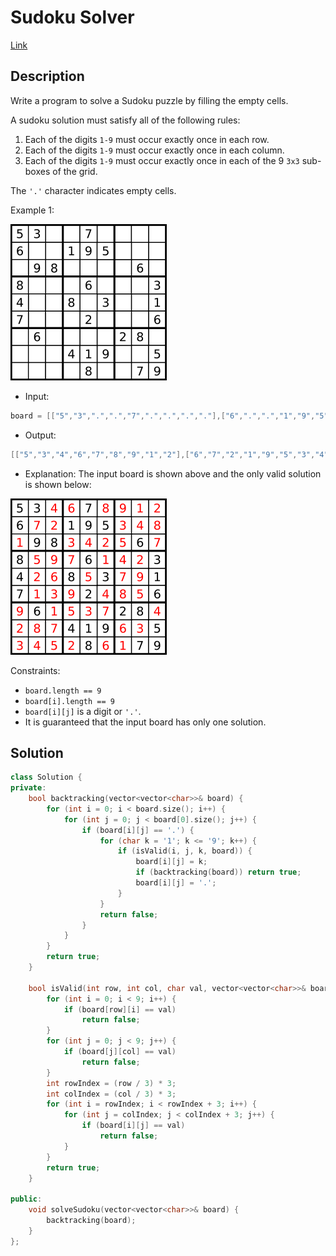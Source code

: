 # Sudoku Solver

[Link](https://leetcode.com/problems/sudoku-solver/description/)

## Description

Write a program to solve a Sudoku puzzle by filling the empty cells.

A sudoku solution must satisfy all of the following rules:

1. Each of the digits `1-9` must occur exactly once in each row.
2. Each of the digits `1-9` must occur exactly once in each column.
3. Each of the digits `1-9` must occur exactly once in each of the 9 `3x3` sub-boxes of the grid.

The `'.'` character indicates empty cells.

Example 1:

![question](./Sudoku-by-L2G-20050714.svg.png)

- Input:

```C++
board = [["5","3",".",".","7",".",".",".","."],["6",".",".","1","9","5",".",".","."],[".","9","8",".",".",".",".","6","."],["8",".",".",".","6",".",".",".","3"],["4",".",".","8",".","3",".",".","1"],["7",".",".",".","2",".",".",".","6"],[".","6",".",".",".",".","2","8","."],[".",".",".","4","1","9",".",".","5"],[".",".",".",".","8",".",".","7","9"]]
```

- Output:

```C++
[["5","3","4","6","7","8","9","1","2"],["6","7","2","1","9","5","3","4","8"],["1","9","8","3","4","2","5","6","7"],["8","5","9","7","6","1","4","2","3"],["4","2","6","8","5","3","7","9","1"],["7","1","3","9","2","4","8","5","6"],["9","6","1","5","3","7","2","8","4"],["2","8","7","4","1","9","6","3","5"],["3","4","5","2","8","6","1","7","9"]]
```

- Explanation: The input board is shown above and the only valid solution is shown below:

![solution](./250px-Sudoku-by-L2G-20050714_solution.svg.png)

Constraints:

- `board.length == 9`
- `board[i].length == 9`
- `board[i][j]` is a digit or `'.'`.
- It is guaranteed that the input board has only one solution.

## Solution

```C++
class Solution {
private:
    bool backtracking(vector<vector<char>>& board) {
        for (int i = 0; i < board.size(); i++) {
            for (int j = 0; j < board[0].size(); j++) {
                if (board[i][j] == '.') {
                    for (char k = '1'; k <= '9'; k++) {
                        if (isValid(i, j, k, board)) {
                            board[i][j] = k;
                            if (backtracking(board)) return true;
                            board[i][j] = '.';
                        }
                    }
                    return false;
                }
            }
        }
        return true;
    }

    bool isValid(int row, int col, char val, vector<vector<char>>& board) {
        for (int i = 0; i < 9; i++) {
            if (board[row][i] == val)
                return false;
        }
        for (int j = 0; j < 9; j++) {
            if (board[j][col] == val)
                return false;
        }
        int rowIndex = (row / 3) * 3;
        int colIndex = (col / 3) * 3;
        for (int i = rowIndex; i < rowIndex + 3; i++) {
            for (int j = colIndex; j < colIndex + 3; j++) {
                if (board[i][j] == val)
                    return false;
            }
        }
        return true;
    }

public:
    void solveSudoku(vector<vector<char>>& board) {
        backtracking(board);
    }
};
```
